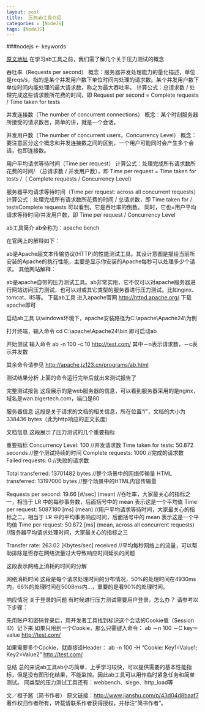 ```yaml
---
layout: post
title:  压测ab工具介绍
categories : [NodeJS]
tags: [NodeJS]
---
```


###nodejs <- keywords

[原文地址](http://www.jianshu.com/p/43d04d8baaf7/)
在学习ab工具之前，我们需了解几个关于压力测试的概念

吞吐率（Requests per second）
概念：服务器并发处理能力的量化描述，单位是reqs/s，指的是某个并发用户数下单位时间内处理的请求数。某个并发用户数下单位时间内能处理的最大请求数，称之为最大吞吐率。
计算公式：总请求数 / 处理完成这些请求数所花费的时间，即
Request per second = Complete requests / Time taken for tests

并发连接数（The number of concurrent connections）
概念：某个时刻服务器所接受的请求数目，简单的讲，就是一个会话。

并发用户数（The number of concurrent users，Concurrency Level）
概念：要注意区分这个概念和并发连接数之间的区别，一个用户可能同时会产生多个会话，也即连接数。

用户平均请求等待时间（Time per request）
计算公式：处理完成所有请求数所花费的时间/ （总请求数 / 并发用户数），即
Time per request = Time taken for tests /（ Complete requests / Concurrency Level）

服务器平均请求等待时间（Time per request: across all concurrent requests）
计算公式：处理完成所有请求数所花费的时间 / 总请求数，即
Time taken for / testsComplete requests
可以看到，它是吞吐率的倒数。
同时，它也=用户平均请求等待时间/并发用户数，即
Time per request / Concurrency Level

ab工具简介
ab全称为：apache bench

在官网上的解释如下：

ab是Apache超文本传输协议(HTTP)的性能测试工具。其设计意图是描绘当前所安装的Apache的执行性能，主要是显示你安装的Apache每秒可以处理多少个请求。
其他网站解释：

ab是apache自带的压力测试工具。ab非常实用，它不仅可以对apache服务器进行网站访问压力测试，也可以对或其它类型的服务器进行压力测试。比如nginx、tomcat、IIS等。
下载ab工具
进入apache官网 http://httpd.apache.org/ 下载apache即可

启动ab工具
以windows环境下，apache安装路径为C:\apache\Apache24\为例

打开终端，输入命令
cd  C:\apache\Apache24\bin
即可启动ab

开始测试
输入命令
ab -n 100 -c 10 http://test.com/
其中－n表示请求数，－c表示并发数

其余命令请参见 http://apache.jz123.cn/programs/ab.html

测试结果分析
上面的命令运行完毕后就出来测试报告了


完整测试报告
这段展示的是web服务器的信息，可以看到服务器采用的是nginx，域名是wan.bigertech.com，端口是80

服务器信息
这段是关于请求的文档的相关信息，所在位置“/”，文档的大小为338436 bytes（此为http响应的正文长度）

文档信息
这段展示了压力测试的几个重要指标

重要指标
Concurrency Level: 100
//并发请求数
Time taken for tests: 50.872 seconds
//整个测试持续的时间
Complete requests: 1000
//完成的请求数
Failed requests: 0
//失败的请求数

Total transferred: 13701482 bytes
//整个场景中的网络传输量
HTML transferred: 13197000 bytes
//整个场景中的HTML内容传输量

Requests per second: 19.66 [#/sec] (mean)
//吞吐率，大家最关心的指标之一，相当于 LR 中的每秒事务数，后面括号中的 mean 表示这是一个平均值
Time per request: 5087.180 [ms] (mean)
//用户平均请求等待时间，大家最关心的指标之二，相当于 LR 中的平均事务响应时间，后面括号中的 mean 表示这是一个平均值
Time per request: 50.872 [ms] (mean, across all concurrent requests)
//服务器平均请求处理时间，大家最关心的指标之三

Transfer rate: 263.02 [Kbytes/sec] received
//平均每秒网络上的流量，可以帮助排除是否存在网络流量过大导致响应时间延长的问题

这段表示网络上消耗的时间的分解

网络消耗时间
这段是每个请求处理时间的分布情况，50%的处理时间在4930ms内，66%的处理时间在5008ms内...，重要的是看90%的处理时间。

响应情况
关于登录的问题
有时候进行压力测试需要用户登录，怎么办？
请参考以下步骤：

先用账户和密码登录后，用开发者工具找到标识这个会话的Cookie值（Session ID）记下来
如果只用到一个Cookie，那么只需键入命令：
ab －n 100 －C key＝value http://test.com/

如果需要多个Cookie，就直接设Header：
ab -n 100 -H “Cookie: Key1=Value1; Key2=Value2” http://test.com/

总结
总的来说ab工具ab小巧简单，上手学习较快，可以提供需要的基本性能指标，但是没有图形化结果，不能监控。因此ab工具可以用作临时紧急任务和简单测试。
同类型的压力测试工具还有：webbench、siege、http_load等

文／橙子酱（简书作者）
原文链接：http://www.jianshu.com/p/43d04d8baaf7
著作权归作者所有，转载请联系作者获得授权，并标注“简书作者”。


